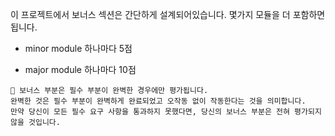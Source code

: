 이 프로젝트에서 보너스 섹션은 간단하게 설계되어있습니다. 몇가지 모듈을 더 포함하면 됩니다.

- minor module 하나마다 5점

- major module 하나마다 10점

```
🚨 보너스 부분은 필수 부분이 완벽한 경우에만 평가됩니다.
완벽한 것은 필수 부분이 완벽하게 완료되었고 오작동 없이 작동한다는 것을 의미합니다.
만약 당신이 모든 필수 요구 사항을 통과하지 못했다면, 당신의 보너스 부분은 전혀 평가되지 않을 것입니다.
```